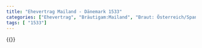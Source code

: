 ```yaml
---
title: "Ehevertrag Mailand - Dänemark 1533"
categories: ["Ehevertrag", "Bräutigam:Mailand", "Braut: Österreich/Spanien", "Eheschließung vollzogen?:Ja", "verschiedenkonfessionelle Ehe?:Nein", "Dynastie Bräutigam:Sforza", "Akteur Bräutigam:Sforza", "Akteur Braut:Habsburg (Spanien)", "Textbezug?:nein", "Ständisch?:ja", "Ratifikation?:ja", "Sonstiges?:ja", "Bräutigam:Mailand", "Braut: Österreich/Spanien"]
tags: [ "1533"]
---
```

<!--more-->
{{<v154>}}